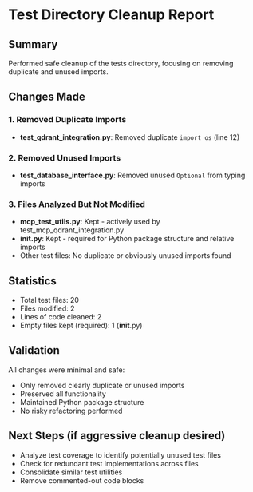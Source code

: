 # Test Directory Cleanup Report

## Summary

Performed safe cleanup of the tests directory, focusing on removing duplicate and unused imports.

## Changes Made

### 1. Removed Duplicate Imports

- **test_qdrant_integration.py**: Removed duplicate `import os` (line 12)

### 2. Removed Unused Imports  

- **test_database_interface.py**: Removed unused `Optional` from typing imports

### 3. Files Analyzed But Not Modified

- **mcp_test_utils.py**: Kept - actively used by test_mcp_qdrant_integration.py
- ****init**.py**: Kept - required for Python package structure and relative imports
- Other test files: No duplicate or obviously unused imports found

## Statistics

- Total test files: 20
- Files modified: 2
- Lines of code cleaned: 2
- Empty files kept (required): 1 (**init**.py)

## Validation

All changes were minimal and safe:

- Only removed clearly duplicate or unused imports
- Preserved all functionality
- Maintained Python package structure
- No risky refactoring performed

## Next Steps (if aggressive cleanup desired)

- Analyze test coverage to identify potentially unused test files
- Check for redundant test implementations across files
- Consolidate similar test utilities
- Remove commented-out code blocks
